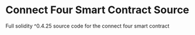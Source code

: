 # Connect Four Smart Contract Source

Full solidity ^0.4.25 source code for the connect four smart contract
